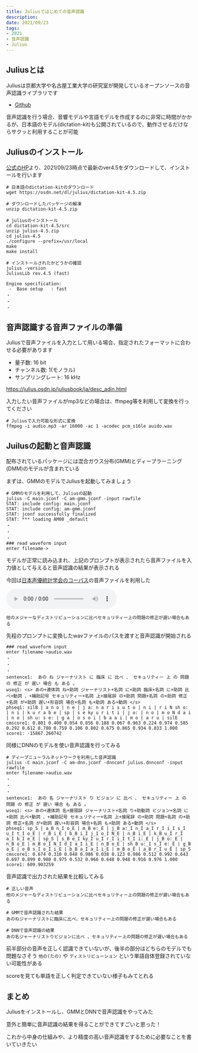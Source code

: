 ```yaml
---
title: Juliusではじめての音声認識
description:
date: 2021/09/23
tags:
- 2021
- 音声認識
- Julius
---
```


## Juliusとは

Juliusは京都大学や名古屋工業大学の研究室が開発しているオープンソースの音声認識ライブラリです

* [Github](https://github.com/julius-speech/julius)

音声認識を行う場合、音響モデルや言語モデルを作成するのに非常に時間がかかるが、日本語のモデル(dictation-kit)も公開されているので、動作させるだけならサクッと利用することが可能

## Juliusのインストール

[公式のHP](http://julius.osdn.jp/index.php?q=dictation-kit.html)より、2021/09/23時点で最新のver4.5をダウンロードして、インストールを行います

```shell
# 日本語のdictation-kitのダウンロード
wget https://osdn.net/dl/julius/dictation-kit-4.5.zip

# ダウンロードしたパッケージの解凍
unzip dictation-kit-4.5.zip

# juliusのインストール
cd dictation-kit-4.5/src
unzip julius-4.5.zip
cd julius-4.5
./configure --prefix=/usr/local
make
make install

# インストールされたかどうかの確認
julius -version
JuliusLib rev.4.5 (fast)

Engine specification:
 -  Base setup   : fast
・
・
・
```

## 音声認識する音声ファイルの準備

Juliusで音声ファイルを入力として用いる場合、指定されたフォーマットに合わせる必要があります

* 量子数: 16 bit
* チャンネル数: 1(モノラル)
* サンプリングレート: 16 kHz

https://julius.osdn.jp/juliusbook/ja/desc_adin.html

入力したい音声ファイルがmp3などの場合は、ffmpeg等を利用して変換を行ってください

```shell
# Juliusで入力可能な形式に変換
ffmpeg -i audio.mp3 -ar 16000 -ac 1 -acodec pcm_s16le auido.wav
```

## Juilusの起動と音声認識

配布されているパッケージには混合ガウス分布(GMM)とディープラーニング(DMM)のモデルが含まれている

まずは、GMMのモデルでJuliusを起動してみましょう

```shell
# GMMのモデルを利用して、Juliusの起動
julius -C main.jconf -C am-gmm.jconf -input rawfile
STAT: include config: main.jconf
STAT: include config: am-gmm.jconf
STAT: jconf successfully finalized
STAT: *** loading AM00 _default
・
・
・
### read waveform input
enter filename->
```

モデルが正常に読み込まれ、上記のプロンプトが表示されたら音声ファイルを入力値として与えると音声認識の結果が表示される

今回は[日本声優統計学会のコーパス](https://voice-statistics.github.io/)の音声ファイルを利用した

<audio src="/audio/fujitou_normal_018.wav" controls></audio>

```
他のメジャーなディストリビューションに比べセキュリティー上の問題の修正が遅い場合もある
```

先程のプロンプトに変換したwavファイルのパスを渡すと音声認識が開始される

```shell
### read waveform input
enter filename->audio.wav
・
・
・
sentence1:  あの ね ジャーナリスト に 臨床 に 比べ 、 セキュリティー 上 の 問題 の 修正 が 遅い 場合 も ある 。
wseq1: <s> あの+連体詞 ね+助詞 ジャーナリスト+名詞 に+助詞 臨床+名詞 に+助詞 比べ+動詞 、+補助記号 セキュリティー+名詞 上+接尾辞 の+助詞 問題+名詞 の+助詞 修正+名詞 が+助詞 遅い+形容詞 場合+名詞 も+助詞 ある+動詞 </s>
phseq1: silB | a n o | n e | j a: n a r i s u t o | n i | r i N sh o: | n i | k u r a b e | sp | s e ky u r i t i | j o: | n o | m o N d a i | n o | sh u: s e: | g a | o s o i | b a a i | m o | a r u | silE
cmscore1: 0.801 0.400 0.054 0.856 0.188 0.067 0.963 0.224 0.974 0.585 0.292 0.612 0.780 0.759 0.106 0.802 0.675 0.865 0.934 0.833 1.000
score1: -15867.260742

```

同様にDNNのモデルを使い音声認識を行ってみる

```shell
# ディープニューラルネットワークを利用した音声認識
julius -C main.jconf -C am-dnn.jconf -dnnconf julius.dnnconf -input rawfile
enter filename->audio.wav
・
・
・
sentence1:  あの 名 ジャーナリスト り ビジョン に 比べ 、 セキュリティー 上 の 問題 の 修正 が 遅い 場合 も ある 。
wseq1: <s> あの+連体詞 名+接頭辞 ジャーナリスト+名詞 り+助動詞 ビジョン+名詞 に+助詞 比べ+動詞 、+補助記号 セキュリティー+名詞 上+接尾辞 の+助詞 問題+名詞 の+助詞 修正+名詞 が+助詞 遅い+形容詞 場合+名詞 も+助詞 ある+動詞 </s>
phseq1: sp_S | a_B n_I o_E | m_B e:_E | j_B a:_I n_I a_I r_I i_I s_I u_I t_I o_E | r_B i_E | b_B i_I j_I o_I N_E | n_B i_E | k_B u_I r_I a_I b_I e_E | sp_S | s_B e_I ky_I u_I r_I i_I t_I i:_E | j_B o:_E | n_B o_E | m_B o_I N_I d_I a_I i_E | n_B o_E | sh_B u:_I s_I e:_E | g_B a_E | o_B s_I o_I i_E | b_B a_I a_I i_E | m_B o_E | a_B r_I u_E | sp_S
cmscore1: 0.674 0.310 0.048 0.986 0.038 0.123 0.986 0.512 0.992 0.643 0.697 0.899 0.980 0.975 0.532 0.966 0.648 0.948 0.916 0.976 1.000
score1: 609.903259
```

音声認識で出力された結果を比較してみる
```text
# 正しい音声
他のメジャーなディストリビューションに比べセキュリティー上の問題の修正が遅い場合もある

# GMMで音声認識された結果
あのねジャーナリストに臨床に比べ、セキュリティー上の問題の修正が遅い場合もある

# DNNで音声認識の結果
あの名ジャーナリストりビジョンに比べ 、セキュリティー上の問題の修正が遅い場合もある
```

前半部分の音声を正しく認識できていないが、後半の部分はどちらのモデルでも問題なさそう
`他の(たの)` や `ディストリビューション` という単語自体登録されていない可能性がある

scoreを見ても単語を正しく判定できていない様子もみてとれる

## まとめ

Juliusをインストールし、GMMとDNNで音声認識をやってみた

意外と簡単に音声認識の結果を得ることができてすごいと思った！

これから中身の仕組みや、より精度の高い音声認識をするために必要なことを書いていきたい



